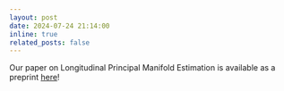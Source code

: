 ```yaml
---
layout: post
date: 2024-07-24 21:14:00
inline: true
related_posts: false
---
```


Our paper on Longitudinal Principal Manifold Estimation is available as a preprint [here](https://arxiv.org/abs/2407.17450)!

